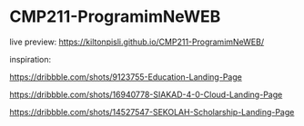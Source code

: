 # CMP211-ProgramimNeWEB
live preview: https://kiltonpisli.github.io/CMP211-ProgramimNeWEB/


inspiration: 

https://dribbble.com/shots/9123755-Education-Landing-Page

https://dribbble.com/shots/16940778-SIAKAD-4-0-Cloud-Landing-Page

https://dribbble.com/shots/14527547-SEKOLAH-Scholarship-Landing-Page



